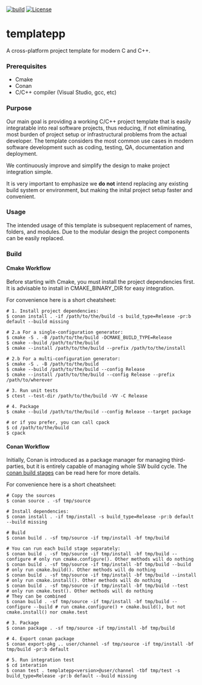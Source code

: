 [![build](https://github.com/raygerlabs/templatepp/actions/workflows/build.yml/badge.svg)](https://github.com/raygerlabs/templatepp/actions/workflows/build.yml)
[![License](https://img.shields.io/badge/License-MIT-green.svg)](https://opensource.org/licenses/MIT)

# templatepp

A cross-platform project template for modern C and C++.

### Prerequisites

- Cmake
- Conan
- C/C++ compiler (Visual Studio, gcc, etc)

### Purpose

Our main goal is providing a working C/C++ project template that is easily integratable into real software projects, thus reducing, if not eliminating, most burden of project setup or infrastructural problems from the actual developer. The template considers the most common use cases in modern software development such as coding, testing, QA, documentation and deployment.

We continuously improve and simplify the design to make project integration simple.

It is very important to emphasize we **do not** intend replacing any existing build system or environment, but making the inital project setup faster and convenient.

### Usage

The intended usage of this template is subsequent replacement of names, folders, and modules. Due to the modular design the project components can be easily replaced.

### Build

#### Cmake Workflow

Before starting with Cmake, you must install the project dependencies first. It is advisable to install in CMAKE_BINARY_DIR for easy integration.

For convenience here is a short cheatsheet:

```
# 1. Install project dependencies:
$ conan install . -if /path/to/the/build -s build_type=Release -pr:b default --build missing

# 2.a For a single-configuration generator:
$ cmake -S . -B /path/to/the/build -DCMAKE_BUILD_TYPE=Release
$ cmake --build /path/to/the/build
$ cmake --install /path/to/the/build --prefix /path/to/the/install

# 2.b For a multi-configuration generator:
$ cmake -S . -B /path/to/the/build
$ cmake --build /path/to/the/build --config Release
$ cmake --install /path/to/the/build --config Release --prefix /path/to/wherever

# 3. Run unit tests
$ ctest --test-dir /path/to/the/build -VV -C Release

# 4. Package
$ cmake --build /path/to/the/build --config Release --target package

# or if you prefer, you can call cpack
$ cd /path/to/the/build
$ cpack
```

#### Conan Workflow

Initially, Conan is introduced as a package manager for managing third-parties, but it is entirely capable of managing whole SW build cycle.
The [conan build stages](https://docs.conan.io/en/latest/reference/commands/development/build.html) can be read here for more details.

For convenience here is a short cheatsheet:

```
# Copy the sources
$ conan source . -sf tmp/source

# Install dependencies:
$ conan install . -if tmp/install -s build_type=Release -pr:b default --build missing

# Build
$ conan build . -sf tmp/source -if tmp/install -bf tmp/build

# You can run each build stage separately:
$ conan build . -sf tmp/source -if tmp/install -bf tmp/build --configure # only run cmake.configure(). Other methods will do nothing
$ conan build . -sf tmp/source -if tmp/install -bf tmp/build --build     # only run cmake.build(). Other methods will do nothing
$ conan build . -sf tmp/source -if tmp/install -bf tmp/build --install   # only run cmake.install(). Other methods will do nothing
$ conan build . -sf tmp/source -if tmp/install -bf tmp/build --test      # only run cmake.test(). Other methods will do nothing
# They can be combined
$ conan build . -sf tmp/source -if tmp/install -bf tmp/build --configure --build # run cmake.configure() + cmake.build(), but not cmake.install() nor cmake.test

# 3. Package
$ conan package . -sf tmp/source -if tmp/install -bf tmp/build

# 4. Export conan package
$ conan export-pkg .. user/channel -sf tmp/source -if tmp/install -bf tmp/build -pr:b default

# 5. Run integration test
$ cd interation
$ conan test . templatepp<version>@user/channel -tbf tmp/test -s build_type=Release -pr:b default --build missing
```
